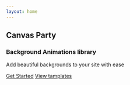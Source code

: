 ```yaml
---
layout: home
---
```


<!-- ---
layout: home

hero:
  name: Canvas Party
  text: Background Animations library.
  tagline: create beatufiull canvas background with ease
  image:
    src: /public/canvas-party.svg
    alt: Canvas Party png
  actions:
    - theme: brand
      text: Get Started
      link: /guide/what-is-canvas-party
    - theme: alt
      text: View on GitHub
      link: https://github.com/vuejs/vitepress
features:
  - icon: 🖼
    title: Tamplates
    details: Vite, The DX that can't be beat
  - icon: 🧙
    title: Interactive
    details: Power of canvas meets avrage users Lorem Interactive
  - icon: 😌
    title: Simple and minimal, always
    details: Lorem ipsum...
--- -->

<script setup>
  import { useData } from 'vitepress'
  import {ref, onMounted} from 'vue'
  import { createCanvasParty } from '../../packages/core/lib'

  const wraper = ref(null)
  const canvas = ref(null)

onMounted(() => {
  if(wraper.value ) {
    canvas.value= createCanvasParty(wraper.value , {type: 'confetti'})
    const wraperEl  = document.querySelector('.bg-wraper')    
    wraperEl.appendChild(canvas.value)
  }
})
  
</script>

  <div ref="wraper" class="bg-wraper">
  </div>
  <div class=hero>
  <h2 class="title">Canvas Party</h2>
  <h3 class="sub-title">Background Animations library</h3>
  <p class="details">Add beautiful backgrounds to your site with ease</p>

<div class="actions-btns">
<a class="get-started" href="/guide/getting-started">Get Started</a>
<a class="view-tamplates" href="/tamplates/indexyarn">View tamplates</a>
</div>
  </div>

<style> 
.bg-wraper {
  position: absolute;
  z-index: 10;
  height: 91vh;
  width: 100%;
}


</style>
